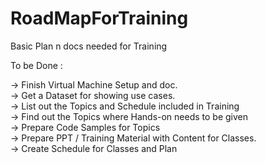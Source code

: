 # RoadMapForTraining
Basic Plan n docs needed for Training 

To be Done :

 -> Finish Virtual Machine Setup and  doc.  
 -> Get a Dataset for showing use cases.  
 -> List out the Topics and Schedule included in Training   
 -> Find out the Topics where Hands-on needs to be given  
 -> Prepare Code Samples for Topics  
 -> Prepare PPT / Training Material with Content  for Classes.  
 -> Create Schedule for Classes and Plan    
